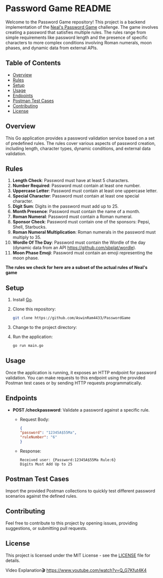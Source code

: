 # Password Game README

Welcome to the Password Game repository! This project is a backend implementation of the [Neal's Password Game](https://neal.fun/password-game/) challenge. The game involves creating a password that satisfies multiple rules. The rules range from simple requirements like password length and the presence of specific characters to more complex conditions involving Roman numerals, moon phases, and dynamic data from external APIs.

## Table of Contents

- [Overview](#overview)
- [Rules](#rules)
- [Setup](#setup)
- [Usage](#usage)
- [Endpoints](#endpoints)
- [Postman Test Cases](#postman-test-cases)
- [Contributing](#contributing)
- [License](#license)

## Overview

This Go application provides a password validation service based on a set of predefined rules. The rules cover various aspects of password creation, including length, character types, dynamic conditions, and external data validation.

## Rules

1. **Length Check**: Password must have at least 5 characters.
2. **Number Required**: Password must contain at least one number.
3. **Uppercase Letter**: Password must contain at least one uppercase letter.
4. **Special Character**: Password must contain at least one special character.
5. **Digit Sum**: Digits in the password must add up to 25.
6. **Month Presence**: Password must contain the name of a month.
7. **Roman Numeral**: Password must contain a Roman numeral.
8. **Sponsor Check**: Password must contain one of the sponsors: Pepsi, Shell, Starbucks.
9. **Roman Numeral Multiplication**: Roman numerals in the password must multiply to 35.
10. **Wordle Of The Day**: Password must contain the Wordle of the day (dynamic data from an API https://github.com/sbplat/wordle).
11. **Moon Phase Emoji**: Password must contain an emoji representing the moon phase.

**The rules we check for here are a subset of the actual rules of Neal's game**

## Setup

1. Install [Go](https://golang.org/doc/install).
2. Clone this repository:

   ```bash
   git clone https://github.com/AswinRam4433/PasswordGame
   ```

3. Change to the project directory:


4. Run the application:

   ```bash
   go run main.go
   ```

## Usage

Once the application is running, it exposes an HTTP endpoint for password validation. You can make requests to this endpoint using the provided Postman test cases or by sending HTTP requests programmatically.

## Endpoints

- **POST /checkpassword**: Validate a password against a specific rule.
  - Request Body:

    ```json
    {
    "password": "12345A$55Ma",
    "ruleNumber": "6"
    }
    ```

  - Response:

    ```text
    Received user: {Password:12345A$55Ma Rule:6}
    Digits Must Add Up to 25
    ```

## Postman Test Cases

Import the provided Postman collections to quickly test different password scenarios against the defined rules.

## Contributing

Feel free to contribute to this project by opening issues, providing suggestions, or submitting pull requests.

## License

This project is licensed under the MIT License - see the [LICENSE](LICENSE) file for details.

Video Explanation🎬
https://www.youtube.com/watch?v=Q_G7Kfut4K4
